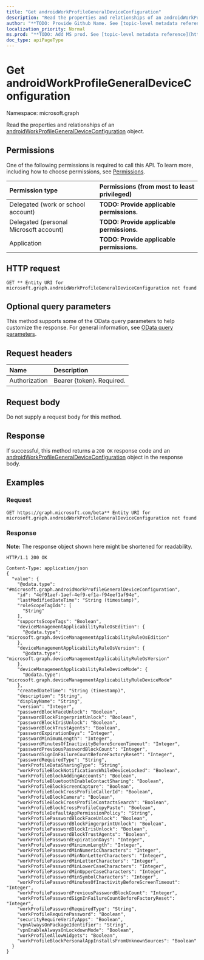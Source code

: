 ```yaml
---
title: "Get androidWorkProfileGeneralDeviceConfiguration"
description: "Read the properties and relationships of an androidWorkProfileGeneralDeviceConfiguration object."
author: "**TODO: Provide Github Name. See [topic-level metadata reference](https://msgo.azurewebsites.net/add/document/guidelines/metadata.html#topic-level-metadata)**"
localization_priority: Normal
ms.prod: "**TODO: Add MS prod. See [topic-level metadata reference](https://msgo.azurewebsites.net/add/document/guidelines/metadata.html#topic-level-metadata)**"
doc_type: apiPageType
---
```


# Get androidWorkProfileGeneralDeviceConfiguration
Namespace: microsoft.graph

Read the properties and relationships of an [androidWorkProfileGeneralDeviceConfiguration](../resources/androidworkprofilegeneraldeviceconfiguration.md) object.

## Permissions
One of the following permissions is required to call this API. To learn more, including how to choose permissions, see [Permissions](/graph/permissions-reference).

|Permission type|Permissions (from most to least privileged)|
|:---|:---|
|Delegated (work or school account)|**TODO: Provide applicable permissions.**|
|Delegated (personal Microsoft account)|**TODO: Provide applicable permissions.**|
|Application|**TODO: Provide applicable permissions.**|

## HTTP request

<!-- {
  "blockType": "ignored"
}
-->
``` http
GET ** Entity URI for microsoft.graph.androidWorkProfileGeneralDeviceConfiguration not found
```

## Optional query parameters
This method supports some of the OData query parameters to help customize the response. For general information, see [OData query parameters](/graph/query-parameters).

## Request headers
|Name|Description|
|:---|:---|
|Authorization|Bearer {token}. Required.|

## Request body
Do not supply a request body for this method.

## Response

If successful, this method returns a `200 OK` response code and an [androidWorkProfileGeneralDeviceConfiguration](../resources/androidworkprofilegeneraldeviceconfiguration.md) object in the response body.

## Examples

### Request
<!-- {
  "blockType": "request",
  "name": "get_androidworkprofilegeneraldeviceconfiguration"
}
-->
``` http
GET https://graph.microsoft.com/beta** Entity URI for microsoft.graph.androidWorkProfileGeneralDeviceConfiguration not found
```


### Response
**Note:** The response object shown here might be shortened for readability.
<!-- {
  "blockType": "response",
  "truncated": true,
  "@odata.type": "microsoft.graph.androidWorkProfileGeneralDeviceConfiguration"
}
-->
``` http
HTTP/1.1 200 OK

Content-Type: application/json
{
  "value": {
    "@odata.type": "#microsoft.graph.androidWorkProfileGeneralDeviceConfiguration",
    "id": "4ef91aef-1aef-4ef9-ef1a-f94eef1af94e",
    "lastModifiedDateTime": "String (timestamp)",
    "roleScopeTagIds": [
      "String"
    ],
    "supportsScopeTags": "Boolean",
    "deviceManagementApplicabilityRuleOsEdition": {
      "@odata.type": "microsoft.graph.deviceManagementApplicabilityRuleOsEdition"
    },
    "deviceManagementApplicabilityRuleOsVersion": {
      "@odata.type": "microsoft.graph.deviceManagementApplicabilityRuleOsVersion"
    },
    "deviceManagementApplicabilityRuleDeviceMode": {
      "@odata.type": "microsoft.graph.deviceManagementApplicabilityRuleDeviceMode"
    },
    "createdDateTime": "String (timestamp)",
    "description": "String",
    "displayName": "String",
    "version": "Integer",
    "passwordBlockFaceUnlock": "Boolean",
    "passwordBlockFingerprintUnlock": "Boolean",
    "passwordBlockIrisUnlock": "Boolean",
    "passwordBlockTrustAgents": "Boolean",
    "passwordExpirationDays": "Integer",
    "passwordMinimumLength": "Integer",
    "passwordMinutesOfInactivityBeforeScreenTimeout": "Integer",
    "passwordPreviousPasswordBlockCount": "Integer",
    "passwordSignInFailureCountBeforeFactoryReset": "Integer",
    "passwordRequiredType": "String",
    "workProfileDataSharingType": "String",
    "workProfileBlockNotificationsWhileDeviceLocked": "Boolean",
    "workProfileBlockAddingAccounts": "Boolean",
    "workProfileBluetoothEnableContactSharing": "Boolean",
    "workProfileBlockScreenCapture": "Boolean",
    "workProfileBlockCrossProfileCallerId": "Boolean",
    "workProfileBlockCamera": "Boolean",
    "workProfileBlockCrossProfileContactsSearch": "Boolean",
    "workProfileBlockCrossProfileCopyPaste": "Boolean",
    "workProfileDefaultAppPermissionPolicy": "String",
    "workProfilePasswordBlockFaceUnlock": "Boolean",
    "workProfilePasswordBlockFingerprintUnlock": "Boolean",
    "workProfilePasswordBlockIrisUnlock": "Boolean",
    "workProfilePasswordBlockTrustAgents": "Boolean",
    "workProfilePasswordExpirationDays": "Integer",
    "workProfilePasswordMinimumLength": "Integer",
    "workProfilePasswordMinNumericCharacters": "Integer",
    "workProfilePasswordMinNonLetterCharacters": "Integer",
    "workProfilePasswordMinLetterCharacters": "Integer",
    "workProfilePasswordMinLowerCaseCharacters": "Integer",
    "workProfilePasswordMinUpperCaseCharacters": "Integer",
    "workProfilePasswordMinSymbolCharacters": "Integer",
    "workProfilePasswordMinutesOfInactivityBeforeScreenTimeout": "Integer",
    "workProfilePasswordPreviousPasswordBlockCount": "Integer",
    "workProfilePasswordSignInFailureCountBeforeFactoryReset": "Integer",
    "workProfilePasswordRequiredType": "String",
    "workProfileRequirePassword": "Boolean",
    "securityRequireVerifyApps": "Boolean",
    "vpnAlwaysOnPackageIdentifier": "String",
    "vpnEnableAlwaysOnLockdownMode": "Boolean",
    "workProfileAllowWidgets": "Boolean",
    "workProfileBlockPersonalAppInstallsFromUnknownSources": "Boolean"
  }
}
```

